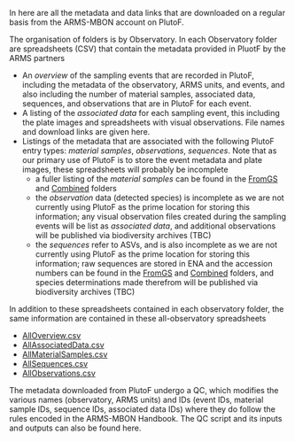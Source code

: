 In here are all the metadata and data links that are downloaded on a regular basis from the ARMS-MBON account on PlutoF.

The organisation of folders is by Observatory. In each Observatory folder are spreadsheets (CSV) that contain the metadata provided in PluotF by the ARMS partners
* An _overview_ of the sampling events that are recorded in PlutoF, including the metadata of the observatory, ARMS units, and events, and also including the number of material samples, associated data, sequences, and observations that are in PlutoF for each event.
* A listing of the _associated data_ for each sampling event, this including the plate images and spreadsheets with visual observations. File names and download links are given here. 
* Listings of the metadata that are associated with the following PlutoF entry types: _material samples_, _observations_, _sequences_. Note that as our primary use of PlutoF is to store the event metadata and plate images, these spreadsheets will probably be incomplete
  * a fuller listing of the _material samples_ can be found in the [FromGS](https://github.com/arms-mbon/Data/tree/main/QualityControlledData/FromGS) and [Combined](https://github.com/arms-mbon/Data/tree/main/QualityControlledData/Combined) folders
  * the _observation_ data (detected species) is incomplete as we are not currently using PlutoF as the prime location for storing this information; any visual observation files created during the sampling events will be list as _associated data_, and additional observations will be published via biodiversity archives (TBC)
  * the _sequences_ refer to ASVs, and is also incomplete as we are not currently using PlutoF as the prime location for storing this information; raw sequences are stored in ENA and the accession numbers can be found in the [FromGS](https://github.com/arms-mbon/Data/tree/main/QualityControlledData/FromGS) and [Combined](https://github.com/arms-mbon/Data/tree/main/QualityControlledData/Combined) folders, and species determinations made therefrom will be published via biodiversity archives (TBC)

In addition to these spreadsheets contained in each observatory folder, the same information are contained in these all-observatory spreadsheets
* [AllOverview.csv](https://github.com/arms-mbon/Data/blob/main/QualityControlledData/FromPlutoF/AllOverview.csv)
* [AllAssociatedData.csv](https://github.com/arms-mbon/Data/blob/main/QualityControlledData/FromPlutoF/AllAssociatedData.csv)
* [AllMaterialSamples.csv](https://github.com/arms-mbon/Data/blob/main/QualityControlledData/FromPlutoF/AllMaterialSamples.csv)
* [AllSequences.csv](https://github.com/arms-mbon/Data/blob/main/QualityControlledData/FromPlutoF/AllSequences.csv)
* [AllObservations.csv](https://github.com/arms-mbon/Data/blob/main/QualityControlledData/FromPlutoF/AllObservations.csv)

The metadata downloaded from PlutoF undergo a QC, which modifies the various names (observatory, ARMS units) and IDs (event IDs, material sample IDs, sequence IDs, associated data IDs) where they do follow the rules encoded in the ARMS-MBON Handbook. The QC script and its inputs and outputs can also be found here.

